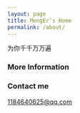 ```yaml
---
layout: page
title: MengEr's Home
permalink: /about/
---
```


为你千千万万遍

### More Information


### Contact me

[1184640625@qq.com](mailto:email@domain.com)
